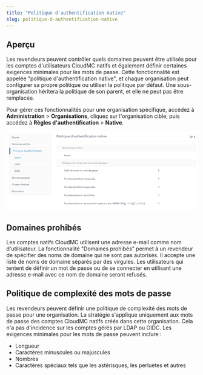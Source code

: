 ```yaml
---
title: "Politique d'authentification native"
slug: politique-d-authentification-native
---
```



## Aperçu

Les revendeurs peuvent contrôler quels domaines peuvent être utilisés pour les comptes d'utilisateurs CloudMC natifs et également définir certaines exigences minimales pour les mots de passe. Cette fonctionnalité est appelée "politique d'authentification native", et chaque organisation peut configurer sa propre politique ou utiliser la politique par défaut. Une sous-organisation héritera la politique de son parent, et elle ne peut pas être remplacée.

Pour gérer ces fonctionnalités pour une organisation spécifique, accédez à **Administration** \> **Organisations**, cliquez sur l'organisation cible, puis accédez à **Règles d'authentification** \> **Native**.

![Capture d'écran de la page Politiques d'authentification natives](/assets/native-authentication-policy-fr.png)

## Domaines prohibés

Les comptes natifs CloudMC utilisent une adresse e-mail comme nom d'utilisateur. La fonctionnalité "Domaines prohibés" permet à un revendeur de spécifier des noms de domaine qui ne sont pas autorisés. Il accepte une liste de noms de domaine séparés par des virgules. Les utilisateurs qui tentent de définir un mot de passe ou de se connecter en utilisant une adresse e-mail avec ce nom de domaine seront refusés.

## Politique de complexité des mots de passe

Les revendeurs peuvent définir une politique de complexité des mots de passe pour une organisation. La stratégie s'applique uniquement aux mots de passe des comptes CloudMC natifs créés dans cette organisation. Cela n'a pas d'incidence sur les comptes gérés par LDAP ou OIDC. Les exigences minimales pour les mots de passe peuvent inclure :

-   Longueur
- Caractères minuscules ou majuscules
-   Nombres
- Caractères spéciaux tels que les astérisques, les perluètes et autres
